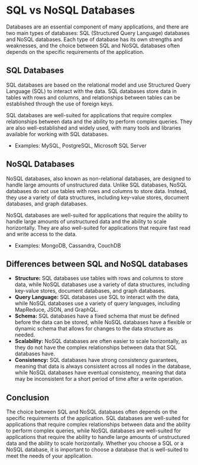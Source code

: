 # **SQL vs NoSQL Databases**

Databases are an essential component of many applications, and there are two main types of databases: SQL (Structured Query Language) databases and NoSQL databases. Each type of database has its own strengths and weaknesses, and the choice between SQL and NoSQL databases often depends on the specific requirements of the application.

## **SQL Databases**

SQL databases are based on the relational model and use Structured Query Language (SQL) to interact with the data. SQL databases store data in tables with rows and columns, and relationships between tables can be established through the use of foreign keys.

SQL databases are well-suited for applications that require complex relationships between data and the ability to perform complex queries. They are also well-established and widely used, with many tools and libraries available for working with SQL databases.

- Examples: MySQL, PostgreSQL, Microsoft SQL Server

## **NoSQL Databases**

NoSQL databases, also known as non-relational databases, are designed to handle large amounts of unstructured data. Unlike SQL databases, NoSQL databases do not use tables with rows and columns to store data. Instead, they use a variety of data structures, including key-value stores, document databases, and graph databases.

NoSQL databases are well-suited for applications that require the ability to handle large amounts of unstructured data and the ability to scale horizontally. They are also well-suited for applications that require fast read and write access to the data.

- Examples: MongoDB, Cassandra, CouchDB

## **Differences between SQL and NoSQL databases**

- **Structure:** SQL databases use tables with rows and columns to store data, while NoSQL databases use a variety of data structures, including key-value stores, document databases, and graph databases.
- **Query Language:** SQL databases use SQL to interact with the data, while NoSQL databases use a variety of query languages, including MapReduce, JSON, and GraphQL.
- **Schema:** SQL databases have a fixed schema that must be defined before the data can be stored, while NoSQL databases have a flexible or dynamic schema that allows for changes to the data structure as needed.
- **Scalability:** NoSQL databases are often easier to scale horizontally, as they do not have the complex relationships between data that SQL databases have.
- **Consistency:** SQL databases have strong consistency guarantees, meaning that data is always consistent across all nodes in the database, while NoSQL databases have eventual consistency, meaning that data may be inconsistent for a short period of time after a write operation.

## **Conclusion**

The choice between SQL and NoSQL databases often depends on the specific requirements of the application. SQL databases are well-suited for applications that require complex relationships between data and the ability to perform complex queries, while NoSQL databases are well-suited for applications that require the ability to handle large amounts of unstructured data and the ability to scale horizontally. Whether you choose a SQL or a NoSQL database, it is important to choose a database that is well-suited to meet the needs of your application.

